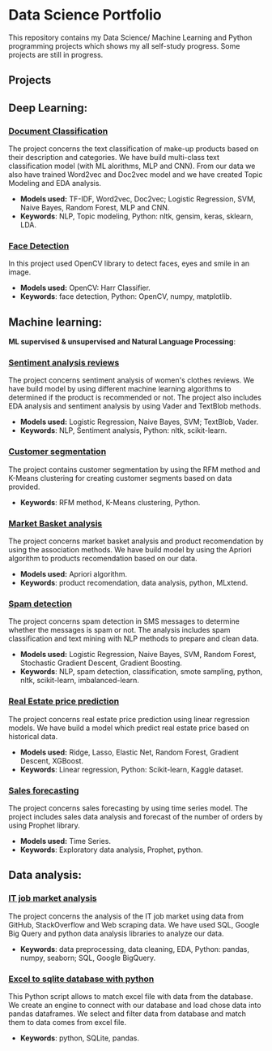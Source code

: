 # Data Science Portfolio

This repository contains my Data Science/ Machine Learning and Python programming projects which shows my all self-study progress. Some projects are still in progress.

## Projects

## Deep Learning:
### [Document Classification](https://github.com/aniass/Document-Classification-NLP)

The project concerns the text classification of make-up products based on their description and categories. We have build  multi-class text classification model (with ML alorithms, MLP and CNN). From our data  we also have trained Word2vec and Doc2vec model  and we have created Topic Modeling and EDA analysis.

- **Models used:**  TF-IDF, Word2vec, Doc2vec; Logistic Regression, SVM, Naive Bayes, Random Forest, MLP and CNN.
- **Keywords**: NLP, Topic modeling, Python: nltk, gensim, keras, sklearn, LDA.

### [Face Detection](https://github.com/aniass/Face-Detection-with-OpenCV)

In this project used OpenCV library to detect faces, eyes and smile in an image.
- **Models used:** OpenCV: Harr Classifier.
- **Keywords**: face detection, Python: OpenCV, numpy, matplotlib.
## Machine learning:
**ML supervised & unsupervised  and Natural Language Processing**:

### [Sentiment analysis reviews](https://github.com/aniass/Sentiment-analysis-reviews)

The project concerns sentiment analysis of women's clothes reviews. We have build model by using different machine learning algorithms to determined if the product is recommended or not. The project also includes EDA analysis and sentiment analysis by using Vader and TextBlob methods.
- **Models used:** Logistic Regression, Naive Bayes, SVM; TextBlob, Vader.
- **Keywords**: NLP, Sentiment analysis, Python: nltk, scikit-learn.

### [Customer segmentation ](https://github.com/aniass/Customer-segmentation)

The project contains customer segmentation by using the RFM method and K-Means clustering for creating customer segments based on data provided.
- **Keywords**: RFM method, K-Means clustering, Python.

### [Market Basket analysis](https://github.com/aniass/Market-basket-analysis)

The project concerns market basket analysis and product recomendation by using the association methods. We have build model by using the Apriori algorithm to products recomendation based on our data.
- **Models used:** Apriori algorithm.
- **Keywords**: product recomendation, data analysis, python, MLxtend.

### [Spam detection](https://github.com/aniass/Spam-detection)

The project concerns spam detection in SMS messages to determine whether the messages is spam or not. The analysis includes spam classification and text mining with NLP methods to prepare and clean data.
- **Models used:** Logistic Regression, Naive Bayes, SVM, Random Forest, Stochastic Gradient Descent, Gradient Boosting.
- **Keywords**: NLP, spam detection, classification, smote sampling, python, nltk, scikit-learn, imbalanced-learn.

### [Real Estate price prediction](https://github.com/aniass/Real-Estate-price-prediction)

The project concerns real estate price prediction using linear regression models. We have build a model which predict real estate price based on historical data.
- **Models used:** Ridge, Lasso, Elastic Net, Random Forest, Gradient Descent, XGBoost.
- **Keywords**: Linear regression, Python: Scikit-learn, Kaggle dataset.

### [Sales forecasting](https://github.com/aniass/Task-Analyst)

The project concerns sales forecasting by using time series model. The project includes sales data analysis and forecast of the number of orders by using Prophet library.
- **Models used:** Time Series.
- **Keywords**: Exploratory data analysis, Prophet, python.

## Data analysis:
### [IT job market analysis](https://github.com/aniass/IT-job-market-analysis)

The project concerns the analysis of the IT job market using data from GitHub, StackOverflow and Web scraping data. We have used SQL, Google Big Query and python data analysis libraries to analyze our data.
- **Keywords**: data preprocessing, data cleaning, EDA, Python: pandas, numpy, seaborn; SQL, Google BigQuery. 

### [Excel to sqlite database with python](https://github.com/aniass/Excel-to-sqlite-database-with-python)

This Python script allows to match excel file with data from the database. We create an engine to connect with our database and load chose data into pandas dataframes. We select and filter data from database and match them to data comes from excel file.
- **Keywords**: python, SQLite, pandas.

